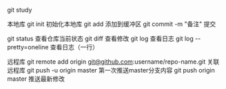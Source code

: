 git study

本地库
git init  				 初始化本地库
git add   				 添加到缓冲区
git commit -m "备注"     提交

git status               查看仓库当前状态
git diff				 查看修改
git log                  查看日志
git log --pretty=oneline 查看日志（一行）





远程库
git remote add origin git@github.com:username/repo-name.git    关联远程库
git push -u origin master                                      第一次推送master分支内容
git push origin master                                         推送最新修改
